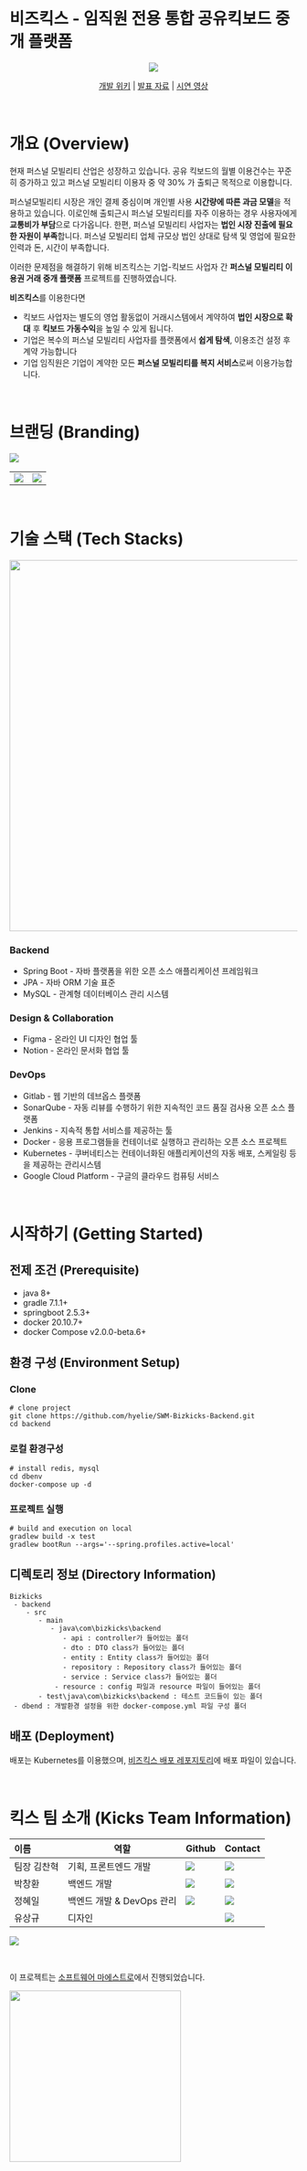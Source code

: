 # 비즈킥스 - 임직원 전용 통합 공유킥보드 중개 플랫폼

<p align="center">
	<img src="./images/cover.png">
</p>

<p align="center">
<a href="https://github.com/hyelie/SWM-Bizkicks-Backend/wiki">개발 위키</a> 
| 
<a href="">발표 자료</a> 
| 
<a href="">시연 영상</a>
</p>

<br>

# 개요 (Overview)
현재 퍼스널 모빌리티 산업은 성장하고 있습니다. 공유 킥보드의 월별 이용건수는 꾸준히 증가하고 있고 퍼스널 모빌리티 이용자 중 약 30% 가 출퇴근 목적으로 이용합니다.

퍼스널모빌리티 시장은 개인 결제 중심이며 개인별 사용 **시간량에 따른 과금 모델**을 적용하고 있습니다. 이로인해 출퇴근시 퍼스널 모빌리티를 자주 이용하는 경우 사용자에게 **교통비가 부담**으로 다가옵니다. 한편, 퍼스널 모빌리티 사업자는 **법인 시장 진출에 필요한 자원이 부족**합니다. 퍼스널 모빌리티 업체 규모상 법인 상대로 탐색 및 영업에 필요한 인력과 돈, 시간이 부족합니다.

이러한 문제점을 해결하기 위해 비즈킥스는 기업-킥보드 사업자 간 **퍼스널 모빌리티 이용권 거래 중개 플랫폼** 프로젝트를 진행하였습니다.

**비즈킥스**를 이용한다면
- 킥보드 사업자는 별도의 영업 활동없이 거래시스템에서 계약하여 **법인 시장으로 확대** 후 **킥보드 가동수익**을 높일 수 있게 됩니다.
- 기업은 복수의 퍼스널 모빌리티 사업자를 플랫폼에서 **쉽게 탐색**, 이용조건 설정 후 계약 가능합니다
- 기업 임직원은 기업이 계약한 모든 **퍼스널 모빌리티를 복지 서비스**로써 이용가능합니다.

<br>

# 브랜딩 (Branding)
![](./images/banner.png)

<table>
<tr>
    <td><img src="./images/leaflet-inside.png"/></td>
    <td><img src="./images/leaflet-inside.png"/> </td>
</tr>
</table>

<br>

# 기술 스택 (Tech Stacks)
<img src="./images/techstack.png" width=650>

### Backend
- Spring Boot - 자바 플랫폼을 위한 오픈 소스 애플리케이션 프레임워크
- JPA - 자바 ORM 기술 표준
- MySQL - 관계형 데이터베이스 관리 시스템

### Design & Collaboration 
- Figma - 온라인 UI 디자인 협업 툴
- Notion - 온라인 문서화 협업 툴

### DevOps
- Gitlab - 웹 기반의 데브옵스 플랫폼
- SonarQube - 자동 리뷰를 수행하기 위한 지속적인 코드 품질 검사용 오픈 소스 플랫폼
- Jenkins - 지속적 통합 서비스를 제공하는 툴
- Docker - 응용 프로그램들을 컨테이너로 실행하고 관리하는 오픈 소스 프로젝트
- Kubernetes - 쿠버네티스는 컨테이너화된 애플리케이션의 자동 배포, 스케일링 등을 제공하는 관리시스템
- Google Cloud Platform - 구글의 클라우드 컴퓨팅 서비스

<br>

# 시작하기 (Getting Started)
## 전제 조건 (Prerequisite)
- java 8+
- gradle 7.1.1+
- springboot 2.5.3+
- docker 20.10.7+
- docker Compose v2.0.0-beta.6+

## 환경 구성 (Environment Setup)
### Clone
```
# clone project
git clone https://github.com/hyelie/SWM-Bizkicks-Backend.git
cd backend
```

### 로컬 환경구성
```
# install redis, mysql
cd dbenv
docker-compose up -d
```

### 프로젝트 실행
```
# build and execution on local
gradlew build -x test
gradlew bootRun --args='--spring.profiles.active=local'
```

## 디렉토리 정보 (Directory Information)
```
Bizkicks
 - backend
    - src
       - main
          - java\com\bizkicks\backend
             - api : controller가 들어있는 폴더
             - dto : DTO class가 들어있는 폴더
             - entity : Entity class가 들어있는 폴더
             - repository : Repository class가 들어있는 폴더
             - service : Service class가 들어있는 폴더
           - resource : config 파일과 resource 파일이 들어있는 폴더
       - test\java\com\bizkicks\backend : 테스트 코드들이 있는 폴더
 - dbend : 개발환경 설정을 위한 docker-compose.yml 파일 구성 폴더
```

## 배포 (Deployment)

배포는 Kubernetes를 이용했으며, [비즈킥스 배포 레포지토리](https://github.com/hyelie/SWM-Bizkicks-Kubernetes)에 배포 파일이 있습니다.

<br>

# 킥스 팀 소개 (Kicks Team Information)
|이름|역할|Github|Contact|
|:---|----|----|----|
|팀장 김찬혁|기획, 프론트엔드 개발|<a href="https://github.com/Chanhook"><img src="http://img.shields.io/badge/Chanhook-green?style=social&logo=github"/></a>|<a href="mailto:cksgur97@gmail.com"><img src="https://img.shields.io/badge/cksgur97@gmail.com-green?logo=gmail&style=social"/></a>|
|박창환|백엔드 개발|<a href="https://github.com/korea3611"><img src="http://img.shields.io/badge/korea3611-green?style=social&logo=github"/></a>|<a href="mailto:korea3611@naver.com"><img src="https://img.shields.io/badge/korea3611@naver.com-green?logo=naver&style=social"/></a>|
|정혜일|백엔드 개발 & DevOps 관리|<a href="mailto:https://github.com/hyelie"><img src="http://img.shields.io/badge/hyelie-green?style=social&logo=github"/></a>|<a href="hyelie@postech.ac.kr"><img src="https://img.shields.io/badge/hyelie@postech.ac.kr-green?logo=microsoft-outlook&style=social"/></a>|
|유상규|디자인||<a href="mailto:yousangkue@naver.com"><img src="https://img.shields.io/badge/yousangkue@naver.com-green?logo=naver&style=social"/></a>|

![](./images/thank.png)

<br>

이 프로젝트는 [소프트웨어 마에스트로](https://www.swmaestro.org/)에서 진행되었습니다.

<img src="https://user-images.githubusercontent.com/51824413/175840118-9bd5acc3-4ae2-476e-a3ae-db23b26c519a.png" width=300>

